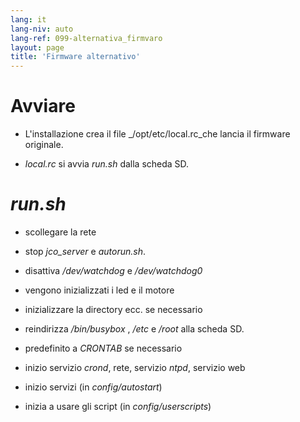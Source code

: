 ```yaml
---
lang: it
lang-niv: auto
lang-ref: 099-alternativa_firmvaro
layout: page
title: 'Firmware alternativo'
---
```


# Avviare

* L'installazione crea il file _/opt/etc/local.rc_che lancia il firmware originale.


* _local.rc_ si avvia _run.sh_ dalla scheda SD.



# _run.sh_

  * scollegare la rete


  * stop _jco_server_ e _autorun.sh_.


  * disattiva _/dev/watchdog_ e _/dev/watchdog0_


  * vengono inizializzati i led e il motore


  * inizializzare la directory ecc. se necessario


  * reindirizza _/bin/busybox_ , _/etc_ e _/root_ alla scheda SD.


  * predefinito a _CRONTAB_ se necessario


  * inizio servizio _crond_, rete, servizio _ntpd_, servizio web


  * inizio servizi (in _config/autostart_)


  * inizia a usare gli script (in _config/userscripts_)


